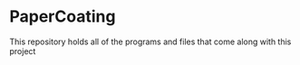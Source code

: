 # PaperCoating
This repository holds all of the programs and files that come along with this project

